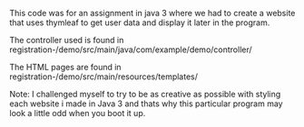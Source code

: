 This code was for an assignment in java 3 where we had to create a website that uses thymleaf to get user data and display it later in the program.

The controller used is found in registration-/demo/src/main/java/com/example/demo/controller/ 

The HTML pages are found in registration-/demo/src/main/resources/templates/ 

Note: I challenged myself to try to be as creative as possible with styling each website i made in Java 3 and thats why this particular program may look a little odd when you boot it up.
